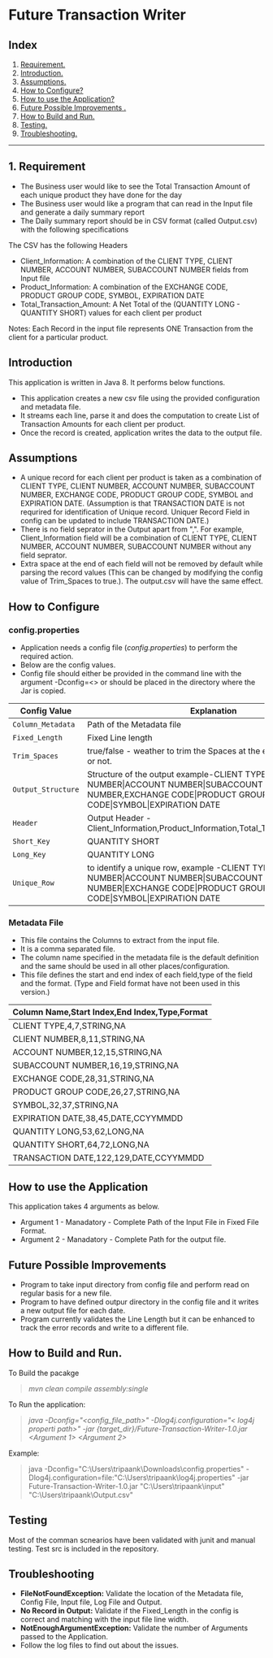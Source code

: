 # Future Transaction Writer

## Index

1. [ Requirement. ](#req)
2. [ Introduction. ](#intro)
3. [ Assumptions. ](#Assumptions)
4. [ How to Configure? ](#How)
5. [ How to use the Application? ](#HowApp)
6. [ Future Possible Improvements . ](#possible)
7. [ How to Build and Run. ](#HowBuild)
8. [ Testing. ](#test)
8. [ Troubleshooting. ](#troubleshooting)


------

<a name="req"></a>
## 1. Requirement

* The Business user would like to see the Total Transaction Amount of each unique product they have done for the day
* The Business user would like a program that can read in the Input file and generate a daily summary report
* The Daily summary report should be in CSV format (called Output.csv) with the following specifications

The CSV has the following Headers

* Client_Information: A combination of the CLIENT TYPE, CLIENT NUMBER, ACCOUNT NUMBER, SUBACCOUNT NUMBER fields from Input file
* Product_Information: A combination of the EXCHANGE CODE, PRODUCT GROUP CODE, SYMBOL, EXPIRATION DATE
* Total_Transaction_Amount: A Net Total of the (QUANTITY LONG - QUANTITY SHORT) values for each client per product

Notes: Each Record in the input file represents ONE Transaction from the client for a particular product. 

<a name="intro"></a>
## Introduction

This application is written in Java 8. It performs below functions.

* This application creates a new csv file using the provided configuration and metadata file.
* It streams each line, parse it and does the computation to create List of Transaction Amounts for each client per product.
* Once the record is created, application writes the data to the output file.
  
<a name="Assumptions"></a>
## Assumptions

* A unique record for each client per product is taken as a combination of CLIENT TYPE, CLIENT NUMBER, ACCOUNT NUMBER, SUBACCOUNT NUMBER, EXCHANGE CODE, PRODUCT GROUP CODE, SYMBOL and EXPIRATION DATE. (Assumption is that TRANSACTION DATE is not requrired for identification of Unique record. Uniquer Record Field in config can be updated to include TRANSACTION DATE.)
* There is no field seprator in the Output apart from ",". For example, Client_Information field will be a combination of CLIENT TYPE, CLIENT NUMBER, ACCOUNT NUMBER, SUBACCOUNT NUMBER without any field seprator.
* Extra space at the end of each field will not be removed by default while parsing the record values (This can be changed by modifying the config value of Trim_Spaces to true.). The output.csv will have the same effect. 

<a name="How"></a>
## How to Configure

### config.properties

- Application needs a config file (*config.properties*) to perform the required action. 
- Below are the config values.
- Config file should either be provided in the command line with the argument -Dconfig=<> or should be placed in the directory where the Jar is copied.

| Config Value      | Explanation |
| ----------------- | ------------- |
| `Column_Metadata`   | Path of the Metadata file |
| `Fixed_Length`      | Fixed Line length |
| `Trim_Spaces`       | true/false - weather to trim the Spaces at the end of each record or not. |
| `Output_Structure`  | Structure of the output example-CLIENT TYPE\|CLIENT NUMBER\|ACCOUNT NUMBER\|SUBACCOUNT NUMBER,EXCHANGE CODE\|PRODUCT GROUP CODE\|SYMBOL\|EXPIRATION DATE |
| `Header`            | Output Header - Client_Information,Product_Information,Total_Transaction_Amount |
| `Short_Key`         | QUANTITY SHORT |
| `Long_Key`          | QUANTITY LONG |
| `Unique_Row`        | to identify a unique row, example -CLIENT TYPE\|CLIENT NUMBER\|ACCOUNT NUMBER\|SUBACCOUNT NUMBER\|EXCHANGE CODE\|PRODUCT GROUP CODE\|SYMBOL\|EXPIRATION DATE |


### Metadata File

* This file contains the Columns to extract from the input file.
* It is a comma separated file.
* The column name specified in the metadata file is the default definition and the same should be used in all other places/configuration.
* This file defines the start and end index of each field,type of the field and the format. (Type and Field format have not been used in this version.)

| Column Name,Start Index,End Index,Type,Format      |
| ----------------- |
| CLIENT TYPE,4,7,STRING,NA |
| CLIENT NUMBER,8,11,STRING,NA |
| ACCOUNT NUMBER,12,15,STRING,NA |
| SUBACCOUNT NUMBER,16,19,STRING,NA |
| EXCHANGE CODE,28,31,STRING,NA |
| PRODUCT GROUP CODE,26,27,STRING,NA |
| SYMBOL,32,37,STRING,NA |
| EXPIRATION DATE,38,45,DATE,CCYYMMDD |
| QUANTITY LONG,53,62,LONG,NA |
| QUANTITY SHORT,64,72,LONG,NA |
| TRANSACTION DATE,122,129,DATE,CCYYMMDD |

<a name="HowApp"></a>
## How to use the Application

This application takes 4 arguments as below.
>
* Argument 1 - Manadatory - Complete Path of the Input File in Fixed File Format.
* Argument 2 - Manadatory - Complete Path for the output file.
>

<a name="possible"></a>
## Future Possible Improvements 

* Program to take input directory from config file and perform read on regular basis for a new file.
* Program to have defined outpur directory in the config file and it writes a new output file for each date.
* Program currently validates the Line Length but it can be enhanced to track the error records and write to a different file.

<a name="HowBuild"></a>
## How to Build and Run.

To Build the pacakge 

> *mvn clean compile assembly:single*

To Run the application:

> *java -Dconfig="<config_file_path>" -Dlog4j.configuration="< log4j properti path>" -jar {target_dir}/Future-Transaction-Writer-1.0.jar <Argument 1> <Argument 2>*

Example: 

> java -Dconfig="C:\Users\tripaank\Downloads\config.properties"  -Dlog4j.configuration=file:"C:\Users\tripaank\log4j.properties" -jar Future-Transaction-Writer-1.0.jar "C:\Users\tripaank\input" "C:\Users\tripaank\Output.csv"

<a name="test"></a>
## Testing 

Most of the comman scnearios have been validated with junit and manual testing. Test src is included in the repository.

<a name="troubleshooting"></a>
## Troubleshooting

* **FileNotFoundException:** Validate the location of the Metadata file, Config File, Input file, Log File and Output.
* **No Record in Output:** Validate if the Fixed_Length in the config is correct and matching with the input file line width.
* **NotEnoughArgumentException:** Validate the number of Arguments passed to the Application.
* Follow the log files to find out about the issues.





